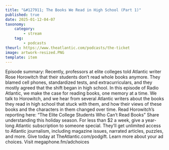 ```yaml
---
title: "&#127911; The Books We Read in High School (Part 1)"
published: true
date: 2025-01-12-04-07
taxonomy:
    category:
        - stream
    tag:
        - podcasts
theurl: https://www.theatlantic.com/podcasts/the-ticket
image: artwork-resized.PNG
template: item
---
```


Episode summary: Recently, professors at elite colleges told Atlantic writer Rose Horowitch that their students don&rsquo;t read whole books anymore. They blamed cell phones, standardized tests, and extracurriculars, and they mostly agreed that the shift began in high school. In this episode of Radio Atlantic, we make the case for reading books, one memory at a time. ﻿We talk to Horowitch, and we hear from several Atlantic writers about the books they read in high school that stuck with them, and how their views of these books and the characters in them changed over time. Read Horowitch&rsquo;s reporting here: &ldquo;The Elite College Students Who Can&rsquo;t Read Books&rdquo; Share understanding this holiday season. For less than $2 a week, give a year-long Atlantic subscription to someone special. They&rsquo;ll get unlimited access to Atlantic journalism, including magazine issues, narrated articles, puzzles, and more. Give today at TheAtlantic.com/podgift. Learn more about your ad choices. Visit megaphone.fm/adchoices

